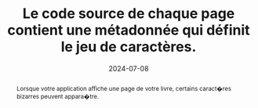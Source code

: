 ---
N: '225'
Rubrique: Structure et code
title: Le code source de chaque page contient une métadonnée qui définit le jeu   de caractères.
detail: 
abstract: Lorsque votre application affiche une page de votre livre, certains caract�res bizarres peuvent appara�tre.
categories: [" Structure et code"]
agrege: O4225-E070
opquast: '4 225'
indiceebook: '70'
description: "Règle n° 070"
before: "069"
weight: "070"
after: "071"
actif: '1'
layout: rules
date: 2024-07-08
tags: ["affichage", ""]
objectif: ["Permettre un affichage correct des textes dans les pages"]
Meo: ["Intégrer une balise de métadonnées spécifiant le jeu de caractères dans chaque entête de page."]
Controle: ["Vérifier le code source de la page HTML de l'epub : Il faut que la balise meta avec l'attribut charset  soit définit et se situe dans la balise head de la page HTML ou Epub Check"]
Source: ["Opquast"]
Referentiel: [""]
Steps: ["", ""]
---